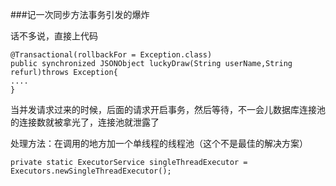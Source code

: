 ###记一次同步方法事务引发的爆炸

话不多说，直接上代码

```
@Transactional(rollbackFor = Exception.class)
public synchronized JSONObject luckyDraw(String userName,String refurl)throws Exception{
....
}
```
当并发请求过来的时候，后面的请求开启事务，然后等待，不一会儿数据库连接池的连接数就被拿光了，连接池就泄露了

处理方法：在调用的地方加一个单线程的线程池（这个不是最佳的解决方案）

`private static ExecutorService singleThreadExecutor =  Executors.newSingleThreadExecutor();`